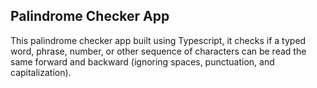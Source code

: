 ## Palindrome Checker App

This palindrome checker app built using Typescript, it checks if a typed word, phrase, number, or other sequence of characters can be read the same forward and backward (ignoring spaces, punctuation, and capitalization).
